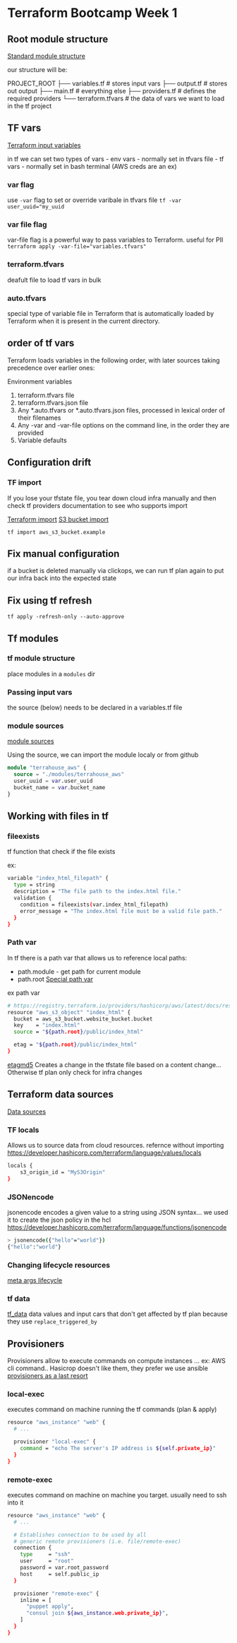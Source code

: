 # Terraform Bootcamp Week 1

## Root module structure
[Standard module structure](https://developer.hashicorp.com/terraform/language/modules/develop/structure)

our structure will be:

PROJECT_ROOT
    ├── variables.tf # stores input vars
    ├── output.tf # stores out output
    ├── main.tf # everything else
    ├── providers.tf # defines the required providers
    └── terraform.tfvars # the data of vars we want to load in the tf project

## TF vars
[Terraform input variables](https://developer.hashicorp.com/terraform/language/values/variables)

in tf we can set two types of vars
    - env vars - normally set in tfvars file
    - tf vars - normally set in bash terminal (AWS creds are an ex)

### var flag
use `-var` flag to set or override varibale in tfvars file `tf -var user_uuid="my_uuid`

### var file flag
 var-file flag is a powerful way to pass variables to Terraform. useful for PII
`terraform apply -var-file="variables.tfvars"`

### terraform.tfvars
deafult file to load tf vars in bulk

### auto.tfvars
special type of variable file in Terraform that is automatically loaded by Terraform when it is present in the current directory.

## order of tf vars
Terraform loads variables in the following order, with later sources taking precedence over earlier ones:

Environment variables
1. terraform.tfvars file
2. terraform.tfvars.json file
3. Any *.auto.tfvars or *.auto.tfvars.json files, processed in lexical order of their filenames
4. Any -var and -var-file options on the command line, in the order they are provided
5. Variable defaults

## Configuration drift

### TF import
If you lose your tfstate file, you tear down cloud infra manually and then check tf providers documentation to see who supports import

[Terraform import](https://developer.hashicorp.com/terraform/language/import)
[S3 bucket import](https://registry.terraform.io/providers/hashicorp/aws/latest/docs/resources/s3_bucket)

`tf import aws_s3_bucket.example`

## Fix manual configuration
if a bucket is deleted manually via clickops, we can run tf plan again to put our infra back into the expected state

## Fix using tf refresh

`tf apply -refresh-only --auto-approve`

## Tf modules

### tf module structure
place modules in a `modules` dir

### Passing input vars
the source (below) needs to be declared in a variables.tf file

### module sources
[module sources](https://developer.hashicorp.com/terraform/language/modules/sources)

Using the source, we can import the module localy or from github
```tf
module "terrahouse_aws" {
  source = "./modules/terrahouse_aws"
  user_uuid = var.user_uuid
  bucket_name = var.bucket_name
}
```

## Working with files in tf

### fileexists
tf function that check if the file exists

ex:
```bash
variable "index_html_filepath" {
  type = string
  description = "The file path to the index.html file."
  validation {
    condition = fileexists(var.index_html_filepath)
    error_message = "The index.html file must be a valid file path."
  }
}
```

### Path var
In tf there is a path var that allows us to reference local paths:
  - path.module - get path for current module
  - path.root
[Special path var](https://developer.hashicorp.com/terraform/language/expressions/references)

ex path var
```bash
# https://registry.terraform.io/providers/hashicorp/aws/latest/docs/resources/s3_object
resource "aws_s3_object" "index_html" {
  bucket = aws_s3_bucket.website_bucket.bucket
  key    = "index.html"
  source = "${path.root}/public/index_html"

  etag = "${path.root}/public/index_html"
}
```

[etagmd5](https://developer.hashicorp.com/terraform/language/functions/filemd5)
Creates a change in the tfstate file based on a content change... Otherwise tf plan only check for infra changes

## Terraform data sources
[Data sources](https://developer.hashicorp.com/terraform/language/data-sources)

### TF locals
Allows us to source data from cloud resources. refernce without importing 
https://developer.hashicorp.com/terraform/language/values/locals

```bash
locals {
    s3_origin_id = "MyS3Origin"
}
``` 

### JSONencode
jsonencode encodes a given value to a string using JSON syntax... we used it to create the json policy in the hcl
https://developer.hashicorp.com/terraform/language/functions/jsonencode

```bash
> jsonencode({"hello"="world"})
{"hello":"world"}
```

### Changing lifecycle resources
[meta args lifecycle](https://developer.hashicorp.com/terraform/language/meta-arguments/lifecycle)

### tf data
[tf_data](https://developer.hashicorp.com/terraform/language/resources/terraform-data)
data values and input cars that don't get affected by tf plan because they use `replace_triggered_by`

## Provisioners
Provisioners allow to execute commands on compute instances ... ex: AWS cli command.. Hasicrop doesn't like them, they prefer we use ansible
[provisioners as a last resort](https://developer.hashicorp.com/terraform/language/resources/provisioners/syntax)

### local-exec
executes command on machine running the tf commands (plan & apply)

```bash
resource "aws_instance" "web" {
  # ...

  provisioner "local-exec" {
    command = "echo The server's IP address is ${self.private_ip}"
  }
}
```

### remote-exec
executes command on machine on machine you target. usually need to ssh into it

```bash
resource "aws_instance" "web" {
  # ...

  # Establishes connection to be used by all
  # generic remote provisioners (i.e. file/remote-exec)
  connection {
    type     = "ssh"
    user     = "root"
    password = var.root_password
    host     = self.public_ip
  }

  provisioner "remote-exec" {
    inline = [
      "puppet apply",
      "consul join ${aws_instance.web.private_ip}",
    ]
  }
}
```